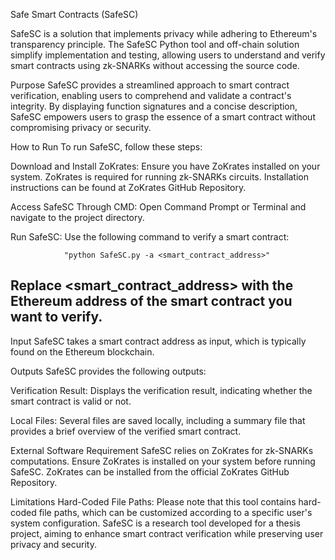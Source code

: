 Safe Smart Contracts (SafeSC)


SafeSC is a  solution that implements privacy while adhering to Ethereum's transparency principle. 
The SafeSC Python tool and off-chain solution simplify implementation and testing, allowing users to understand and verify smart contracts using zk-SNARKs without accessing the source code.

Purpose
SafeSC provides a streamlined approach to smart contract verification, enabling users to comprehend and validate a contract's integrity. 
By displaying function signatures and a concise description, SafeSC empowers users to grasp the essence of a smart contract without compromising privacy or security.

How to Run
To run SafeSC, follow these steps:

Download and Install ZoKrates:
Ensure you have ZoKrates installed on your system. ZoKrates is required for running zk-SNARKs circuits.
Installation instructions can be found at ZoKrates GitHub Repository.

Access SafeSC Through CMD:
Open Command Prompt or Terminal and navigate to the project directory.

Run SafeSC:
Use the following command to verify a smart contract:

                "python SafeSC.py -a <smart_contract_address>"
                
Replace <smart_contract_address> with the Ethereum address of the smart contract you want to verify.
---------------------------------------------------------------------------------------------------------------------------------------------------------------------------------------------------
Input
SafeSC takes a smart contract address as input, which is typically found on the Ethereum blockchain.

Outputs
SafeSC provides the following outputs:

Verification Result:
Displays the verification result, indicating whether the smart contract is valid or not.

Local Files:
Several files are saved locally, including a summary file that provides a brief overview of the verified smart contract.

External Software Requirement
SafeSC relies on ZoKrates for zk-SNARKs computations. Ensure ZoKrates is installed on your system before running SafeSC. ZoKrates can be installed from the official ZoKrates GitHub Repository.

Limitations
Hard-Coded File Paths:
Please note that this tool contains hard-coded file paths, which can be customized according to a specific user's system configuration.
SafeSC is a research tool developed for a thesis project, aiming to enhance smart contract verification while preserving user privacy and security.
